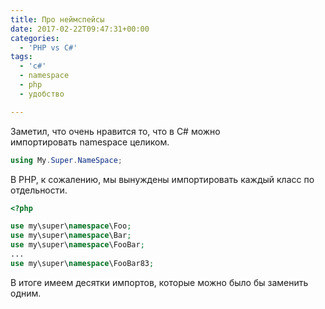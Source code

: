 ```yaml
---
title: Про неймспейсы
date: 2017-02-22T09:47:31+00:00
categories:
  - 'PHP vs C#'
tags:
  - 'c#'
  - namespace
  - php
  - удобство

---
```

Заметил, что очень нравится то, что в C# можно импортировать namespace целиком.

```csharp
using My.Super.NameSpace;
```

В PHP, к сожалению, мы вынуждены импортировать каждый класс по отдельности.

```php
<?php

use my\super\namespace\Foo;
use my\super\namespace\Bar;
use my\super\namespace\FooBar;
...
use my\super\namespace\FooBar83;
```

В итоге имеем десятки импортов, которые можно было бы заменить одним.
<!--more-->